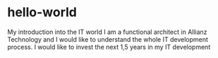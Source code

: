 # hello-world
My introduction into the IT world
I am a functional architect in Allianz Technology and I would like to understand the whole IT development process.
I would like to invest the next 1,5 years in my IT development
